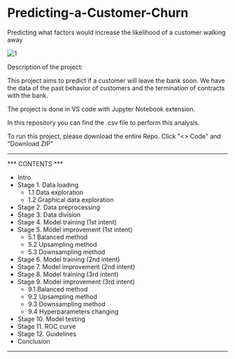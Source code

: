 # Predicting-a-Customer-Churn
Predicting what factors would increase the likelihood of a customer walking away


![1](https://user-images.githubusercontent.com/118930159/225129432-2c8aef43-cb05-4f73-97b0-5126df840e5a.jpg)


Description of the project:

This project aims to predict if a customer will leave the bank soon. We have the data of the past behavior of 
customers and the termination of contracts with the bank.

The project is done in VS code with Jupyter Notebook extension.

In this repository you can find the .csv file to perform this analysis.
	  
To run this project, please download the entire Repo. Click "<> Code" and "Download ZIP"     

________________________________


*** CONTENTS ***

* Intro
* Stage 1. Data loading
    * 1.1 Data exploration
    * 1.2 Graphical data exploration
* Stage 2. Data preprocessing
* Stage 3. Data division
* Stage 4. Model training (1st intent)
* Stage 5. Model improvement (1st intent)
    * 5.1 Balanced method
    * 5.2 Upsampling method
    * 5.3 Downsampling method
* Stage 6. Model training (2nd intent)
* Stage 7. Model improvement (2nd intent)
* Stage 8. Model training (3rd intent)
* Stage 9. Model improvement (3rd intent)
    * 9.1 Balanced method
    * 9.2 Upsampling method
    * 9.3 Downsampling method
    * 9.4 Hyperparameters changing
* Stage 10. Model testing
* Stage 11. ROC curve
* Stage 12. Guidelines
* Conclusion

 ________________________________
